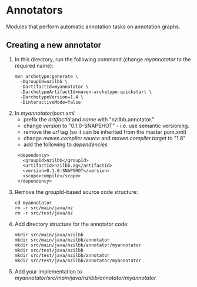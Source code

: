 # Annotators

Modules that perform automatic annotation tasks on annotation graphs.

## Creating a new annotator

1. In this directory, run the following command (change *myannotator* to the required name):
   ```
   mvn archetype:generate \
     -DgroupId=nzilbb \
     -DartifactId=myannotator \
     -DarchetypeArtifactId=maven-archetype-quickstart \
     -DarchetypeVersion=1.4 \
     -DinteractiveMode=false
   ```
2. In *myannotator/pom.xml*:
   - prefix the *artifactId* and *name* with "nzilbb.annotator."
   - change *version* to "0.1.0-SNAPSHOT" - i.e. use semantic versioning.
   - remove the *url* tag (so it can be inherited from the master pom.xml)
   - change *maven.compiler.source* and *maven.compiler.target* to "1.8"
   - add the following to *dependencies*
   ```
    <dependency>
      <groupId>nzilbb</groupId>
      <artifactId>nzilbb.ag</artifactId>
      <version>0.1.0-SNAPSHOT</version>
      <scope>compile</scope>
    </dependency>
   ```
3. Remove the groupId-based source code structure:
   ```
   cd myannotator
   rm -r src/main/java/nz
   rm -r src/test/java/nz
   ```
4. Add directory structure for the annotator code:
   ```
   mkdir src/main/java/nzilbb
   mkdir src/main/java/nzilbb/annotator
   mkdir src/main/java/nzilbb/annotator/myannotator
   mkdir src/test/java/nzilbb
   mkdir src/test/java/nzilbb/annotator
   mkdir src/test/java/nzilbb/annotator/myannotator
   ```
5. Add your implementation to *myannotator/src/main/java/nzilbb/annotator/myannotator*